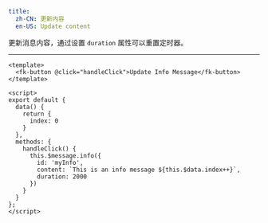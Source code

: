 ```yaml
title:
  zh-CN: 更新内容
  en-US: Update content
```


更新消息内容，通过设置 `duration` 属性可以重置定时器。

---


```vue { "component": true } 
<template>
  <fk-button @click="handleClick">Update Info Message</fk-button>
</template>

<script>
export default {
  data() {
    return {
      index: 0
    }
  },
  methods: {
    handleClick() {
      this.$message.info({
        id: 'myInfo',
        content: `This is an info message ${this.$data.index++}`,
        duration: 2000
      })
    }
  }
};
</script>
```
